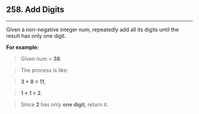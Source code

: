 ## 258. Add Digits

---

Given a non-negative integer num, repeatedly add all its digits until the result has only one digit.

**For example:**

> Given num = **38**.

> The process is like: 

> **3 + 8 = 11**,

> **1 + 1 = 2**.

> Since **2** has only **one digit**, return it.